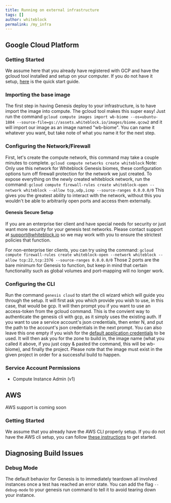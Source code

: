 ```yaml
---
title: Running on external infrastructure
tags: []
author: whiteblock
permalink: /my_infra
---
```


## Google Cloud Platform

### Getting Started
We assume here that you already have registered with GCP and have the gcloud tool installed and setup on your computer. If you do not have it setup, [here](https://cloud.google.com/functions/docs/quickstart) is the quick start guide.

### Importing the base image
The first step in having Genesis deploy to your infrastructure, is to have import the image into compute.
The gcloud tool makes this super easy! Just run the command `gcloud compute images import wb-biome --os=ubuntu-1804 --source-file=gs://assets.whiteblock.io/images/biome.qcow2` and it will import our image as an image named "wb-biome". You can name it whatever you want, but take note of what you name it for the next step.

### Configuring the Network/Firewall
First, let's create the compute network, this command may take a couple minutes to complete.
`gcloud compute networks create whiteblock`
Note: Only use this network for Whiteblock Genesis biomes, these configuration options turn off firewall protection for the network we just created. 
To expose everything on the newly created whiteblock network, run the command:
`gcloud compute firewall-rules create whiteblock-open --network whiteblock --allow tcp,udp,icmp --source-ranges 0.0.0.0/0`
This gives you the greatest ability to interact with the network, without this you wouldn't be able to arbitrarily open ports and access them externally.

#### Genesis Secure Setup
If you are an enterprise tier client and have special needs for security or just want more security for your genesis test networks. Please contact support at support@whiteblock.io so we may work with you to ensure the strictest policies that function.

For non-enterprise tier clients, you can try using the command:
`gcloud compute firewall-rules create whiteblock-open --network whiteblock --allow tcp:22,tcp:2376 --source-ranges 0.0.0.0/0`
Those 2 ports are the bare minimum for Genesis to function, but keep in mind that certain functionality such as global volumes and port-mapping will no longer work. 

### Configuring the CLI
Run the command `genesis cloud` to start the cli wizard which will guide you through the setup.
It will first ask you which provide you wish to use, in this case, that would be gcp.
It will then prompt you if you want to use an access-token from the gcloud command. This is the convient way to authenticate the genesis cli with gcp, as it simply uses the existing auth. If you want to use a service account's json credentials, then enter N, and put the path to the account's json credentials in the next prompt. You can also leave this one empty if you wish for the [default application credentials](https://cloud.google.com/sdk/gcloud/reference/auth/application-default) to be used. 
It will then ask you for the zone to build in, the image name (what you called it above, if you just copy & pasted the command, this will be wb-biome), and finally the project. Please note that the image must exist in the given project in order for a successful build to happen.

### Service Account Permissions

* Compute Instance Admin (v1)

## AWS

AWS support is coming soon

### Getting Started
We assume that you already have the AWS CLI properly setup. If you do not have the AWS cli setup, you can follow [these instructions](https://docs.aws.amazon.com/cli/latest/userguide/cli-chap-welcome.html) to get started.

## Diagnosing Build Issues

### Debug Mode
The default behavior for Genesis is to immediately teardown all involved instances once a test has reached an error state. You can add the flag `--debug-mode` to your genesis run command to tell it to avoid tearing down your instance. 